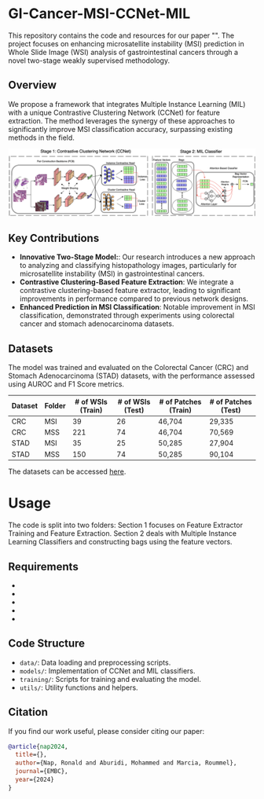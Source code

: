 # GI-Cancer-MSI-CCNet-MIL
This repository contains the code and resources for our paper "". The project focuses on enhancing microsatellite instability (MSI) prediction in Whole Slide Image (WSI) analysis of gastrointestinal cancers through a novel two-stage weakly supervised methodology.

## Overview
We propose a framework that integrates Multiple Instance Learning (MIL) with a unique Contrastive Clustering Network (CCNet) for feature extraction. The method leverages the synergy of these approaches to significantly improve MSI classification accuracy, surpassing existing methods in the field.

![Figure 1](https://github.com/napronald/GI-Cancer-MSI-CCNet-MIL/blob/main/Figures/Figure1.png)

## Key Contributions
- **Innovative Two-Stage Model:**: Our research introduces a new approach to analyzing and classifying histopathology images, particularly for microsatellite instability (MSI) in gastrointestinal cancers.
- **Contrastive Clustering-Based Feature Extraction**: We integrate a contrastive clustering-based feature extractor, leading to significant improvements in performance compared to previous network designs. 
- **Enhanced Prediction in MSI Classification**: Notable improvement in MSI classification, demonstrated through experiments using colorectal cancer and stomach adenocarcinoma datasets.

## Datasets
The model was trained and evaluated on the Colorectal Cancer (CRC) and Stomach Adenocarcinoma (STAD) datasets, with the performance assessed using AUROC and F1 Score metrics.
  
| Dataset | Folder | \# of WSIs (Train) | \# of WSIs (Test) | \# of Patches (Train) | \# of Patches (Test) |
|---------|--------|------------------|-----------------|--------------------|-------------------|
| CRC     | MSI    | 39               | 26              | 46,704             | 29,335             |
| CRC     | MSS    | 221              | 74              | 46,704             | 70,569             |
| STAD    | MSI    | 35               | 25              | 50,285             | 27,904             |
| STAD    | MSS    | 150              | 74              | 50,285             | 90,104             |

The datasets can be accessed [here](https://zenodo.org/records/2530835).

# Usage
The code is split into two folders: Section 1 focuses on Feature Extractor Training and Feature Extraction. Section 2 deals with Multiple Instance Learning Classifiers and constructing bags using the feature vectors.

## Requirements
- 
- 
- 
- 
- 

## Code Structure
- `data/`: Data loading and preprocessing scripts.
- `models/`: Implementation of CCNet and MIL classifiers.
- `training/`: Scripts for training and evaluating the model.
- `utils/`: Utility functions and helpers.

## Citation
If you find our work useful, please consider citing our paper:
```bibtex
@article{nap2024,
  title={},
  author={Nap, Ronald and Aburidi, Mohammed and Marcia, Roummel},
  journal={EMBC},
  year={2024}
}
```
